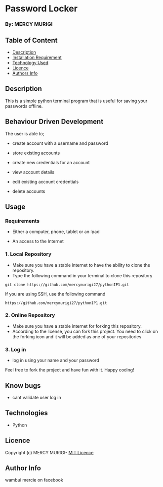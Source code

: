 # Password Locker


### By: MERCY MURIGI

## Table of Content

- [Description](#description)
- [Installation Requirement](#usage)
- [Technology Used](#technologies)
- [Licence](#licence)
- [Authors Info](#author-info)

## Description

This is a simple python terminal program that is useful for saving your passwords offline.

## Behaviour Driven Development

The user is able to;
- create account with a username and password

- store existing accounts

- create new credentials for an account

- view account details

- edit existing account credentials

- delete accounts



## Usage

### Requirements

- Either a computer, phone, tablet or an Ipad

- An access to the Internet

### 1. Local Repository

- Make sure you have a stable internet to have the ability to clone the repository.
- Type the following command in your terminal to clone this repository

```
git clone https://github.com/mercymurigi27/pythonIP1.git
```

If you are using SSH, use the following command

```
https://github.com/mercymurigi27/pythonIP1.git
```

### 2. Online Repository

- Make sure you have a stable internet for forking this repository.
- According to the license, you can fork this project. You need to click on the forking icon and it will be added as one of your repositories

### 3. Log in
- log in using your name and your password

Feel free to fork the project and have fun with it. Happy coding!


## Know bugs
- cant validate user log in

## Technologies

- Python

## Licence

Copyright (c) MERCY MURIGI- [MIT Licence](LICENSE)

## Author Info
wambui mercie on facebook
